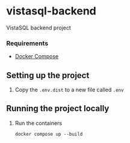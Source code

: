 # vistasql-backend
VistaSQL backend project


### Requirements
- [Docker Compose](https://docs.docker.com/compose/install/) 

## Setting up the project

1. Copy the `.env.dist` to a new file called `.env`

## Running the project locally

1. Run the containers

    `docker compose up --build`